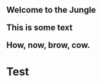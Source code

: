 <h2>Welcome to the Jungle

<p>This is some text</div>

How, now, brow, cow.

<h1 color="yellow">Test</h1>
